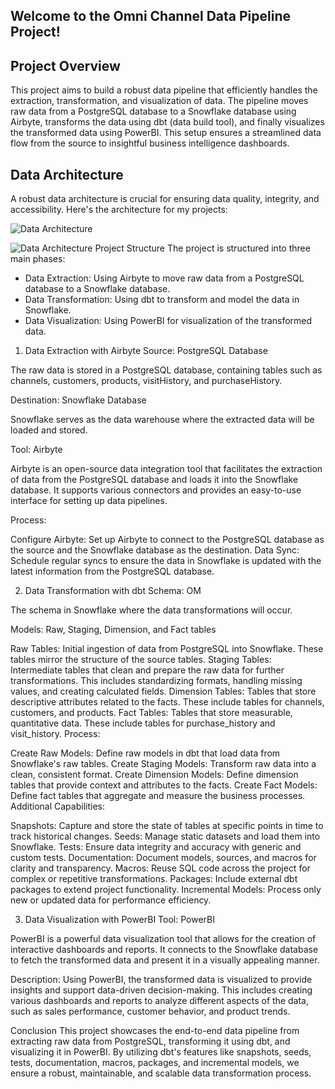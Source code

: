 
## Welcome to the Omni Channel Data Pipeline Project!

## Project Overview

This project aims to build a robust data pipeline that efficiently handles the extraction, transformation, and visualization of data. The pipeline moves raw data from a PostgreSQL database to a Snowflake database using Airbyte, transforms the data using dbt (data build tool), and finally visualizes the transformed data using PowerBI. This setup ensures a streamlined data flow from the source to insightful business intelligence dashboards.

## Data Architecture

A robust data architecture is crucial for ensuring data quality, integrity, and accessibility. Here's the architecture for my projects:

![Data Architecture](https://github.com/user-attachments/assets/5a04d209-ad60-4565-bc3a-e5c7a2a3d5a5)


![Data Architecture](https://github.com/salmah52/project01-zoomcamp/assets/44398948/a85050dd-3f5d-4cc9-a865-073e24631246)
Project Structure
The project is structured into three main phases:

- Data Extraction: Using Airbyte to move raw data from a PostgreSQL database to a Snowflake database.
- Data Transformation: Using dbt to transform and model the data in Snowflake.
- Data Visualization: Using PowerBI for visualization of the transformed data.
  
1. Data Extraction with Airbyte
Source: PostgreSQL Database

The raw data is stored in a PostgreSQL database, containing tables such as channels, customers, products, visitHistory, and purchaseHistory.

Destination: Snowflake Database

Snowflake serves as the data warehouse where the extracted data will be loaded and stored.

Tool: Airbyte

Airbyte is an open-source data integration tool that facilitates the extraction of data from the PostgreSQL database and loads it into the Snowflake database. It supports various connectors and provides an easy-to-use interface for setting up data pipelines.

Process:

Configure Airbyte: Set up Airbyte to connect to the PostgreSQL database as the source and the Snowflake database as the destination.
Data Sync: Schedule regular syncs to ensure the data in Snowflake is updated with the latest information from the PostgreSQL database.

2. Data Transformation with dbt
Schema: OM

The schema in Snowflake where the data transformations will occur.

Models: Raw, Staging, Dimension, and Fact tables

Raw Tables: Initial ingestion of data from PostgreSQL into Snowflake. These tables mirror the structure of the source tables.
Staging Tables: Intermediate tables that clean and prepare the raw data for further transformations. This includes standardizing formats, handling missing values, and creating calculated fields.
Dimension Tables: Tables that store descriptive attributes related to the facts. These include tables for channels, customers, and products.
Fact Tables: Tables that store measurable, quantitative data. These include tables for purchase_history and visit_history.
Process:

Create Raw Models: Define raw models in dbt that load data from Snowflake's raw tables.
Create Staging Models: Transform raw data into a clean, consistent format.
Create Dimension Models: Define dimension tables that provide context and attributes to the facts.
Create Fact Models: Define fact tables that aggregate and measure the business processes.
Additional Capabilities:

Snapshots: Capture and store the state of tables at specific points in time to track historical changes.
Seeds: Manage static datasets and load them into Snowflake.
Tests: Ensure data integrity and accuracy with generic and custom tests.
Documentation: Document models, sources, and macros for clarity and transparency.
Macros: Reuse SQL code across the project for complex or repetitive transformations.
Packages: Include external dbt packages to extend project functionality.
Incremental Models: Process only new or updated data for performance efficiency.


3. Data Visualization with PowerBI
Tool: PowerBI

PowerBI is a powerful data visualization tool that allows for the creation of interactive dashboards and reports. It connects to the Snowflake database to fetch the transformed data and present it in a visually appealing manner.

Description: Using PowerBI, the transformed data is visualized to provide insights and support data-driven decision-making. This includes creating various dashboards and reports to analyze different aspects of the data, such as sales performance, customer behavior, and product trends.

Conclusion
This project showcases the end-to-end data pipeline from extracting raw data from PostgreSQL, transforming it using dbt, and visualizing it in PowerBI. By utilizing dbt's features like snapshots, seeds, tests, documentation, macros, packages, and incremental models, we ensure a robust, maintainable, and scalable data transformation process.
